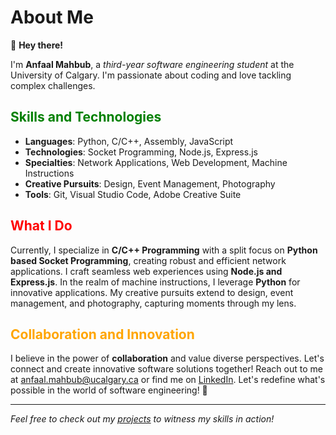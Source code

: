 # About Me

👋 **Hey there!**

I'm **Anfaal Mahbub**, a *third-year software engineering student* at the University of Calgary. I'm passionate about coding and love tackling complex challenges.

## <span style="color:green">Skills and Technologies</span>

- **Languages**: Python, C/C++, Assembly, JavaScript
- **Technologies**: Socket Programming, Node.js, Express.js
- **Specialties**: Network Applications, Web Development, Machine Instructions
- **Creative Pursuits**: Design, Event Management, Photography
- **Tools**: Git, Visual Studio Code, Adobe Creative Suite

## <span style="color:red">What I Do</span>

Currently, I specialize in **C/C++ Programming** with a split focus on **Python based Socket Programming**, creating robust and efficient network applications. I craft seamless web experiences using **Node.js and Express.js**. In the realm of machine instructions, I leverage **Python** for innovative applications. My creative pursuits extend to design, event management, and photography, capturing moments through my lens.

## <span style="color:orange">Collaboration and Innovation</span>

I believe in the power of **collaboration** and value diverse perspectives. Let's connect and create innovative software solutions together! Reach out to me at [anfaal.mahbub@ucalgary.ca](mailto:anfaal.mahbub@ucalgary.ca) or find me on [LinkedIn](https://linkedin.com/in/anfaal-mahbub-b0baa71b1). Let's redefine what's possible in the world of software engineering! 🚀

---

*Feel free to check out my [projects](https://github.com/Anfaal25?tab=repositories) to witness my skills in action!*
